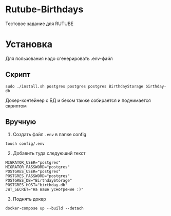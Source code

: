 # Rutube-Birthdays

Тестовое задание для RUTUBE

# Установка

Для пользования надо сгенерировать .env-файл

## Скрипт

`sudo ./install.sh postgres postgres postgres BirthdayStorage birthday-db`

Докер-контейнер с БД и беком также собирается и поднимается скриптом

## Вручную

1. Создать файл `.env` в папке config

`touch config/.env`

2. Добавить туда следующий текст

```
MIGRATOR_USER="postgres"
MIGRATOR_PASSWORD="postgres"
POSTGRES_USER="postgres"
POSTGRES_PASSWORD="postgres"
POSTGRES_DB="BirthdayStorage"
POSTGRES_HOST="birthday-db"
JWT_SECRET="На ваше усмотрение :)"
```

3. Поднять докер

`docker-compose up --build --detach`
